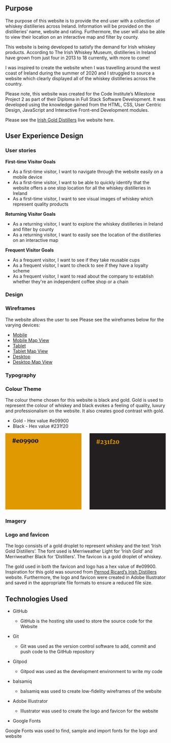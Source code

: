 ## Purpose

The purpose of this website is to provide the end user with a collection of whiskey distilleries across Ireland. Information will be provided on the distilleries’ name, website and rating. Furthermore, the user will also be able to view their location on an interactive map and filter by county. 

This website is being developed to satisfy the demand for Irish whiskey products. According to The Irish Whiskey Museum, distilleries in Ireland have grown from just four in 2013 to 18 currently, with more to come! 

I was inspired to create the website when I was travelling around the west coast of Ireland during the summer of 2020 and I struggled to source a website which clearly displayed all of the whiskey distilleries across the country. 

Please note, this website was created for the Code Institute’s Milestone Project 2 as part of their Diploma in Full Stack Software Development. It was developed using the knowledge gained from the HTML, CSS, User Centric Design, JavaScript and Interactive Front-end Development modules.

Please see the [Irish Gold Distillers]() live website here.

## User Experience Design

### User stories

**First-time Visitor Goals**

* As a first-time visitor, I want to navigate through the website easily on a mobile device
* As a first-time visitor, I want to be able to quickly identify that the website offers a one stop location for all the whiskey distilleries in Ireland 
* As a first-time visitor, I want to see visual images of whiskey which represent quality products


**Returning Visitor Goals**

* As a returning visitor, I want to explore the whiskey distilleries in Ireland and filter by county
* As a returning visitor, I want to easily see the location of the distilleries on an interactive map

**Frequent Visitor Goals**

* As a frequent visitor, I want to see if they take reusable cups
* As a frequent visitor, I want to check to see if they have a loyalty scheme
* As a frequent visitor, I want to read about the company to establish whether they're an independent coffee shop or a chain

### Design

### Wireframes

The website allows the user to see Please see the wireframes below for the varying devices:

* [Mobile](https://github.com/JessicaJuliet/irish-gold-distillers/blob/1b44ad115d37410ba98e85bcfdb99d100b33c9df/wireframes/mobile.png)
* [Mobile Map View](https://github.com/JessicaJuliet/irish-gold-distillers/blob/1b44ad115d37410ba98e85bcfdb99d100b33c9df/wireframes/mobile-map-view.png)
* [Tablet](https://github.com/JessicaJuliet/irish-gold-distillers/blob/1b44ad115d37410ba98e85bcfdb99d100b33c9df/wireframes/tablet.png)
* [Tablet Map View](https://github.com/JessicaJuliet/irish-gold-distillers/blob/1b44ad115d37410ba98e85bcfdb99d100b33c9df/wireframes/tablet-map-view.png)
* [Desktop](https://github.com/JessicaJuliet/irish-gold-distillers/blob/1b44ad115d37410ba98e85bcfdb99d100b33c9df/wireframes/desktop.png)
* [Desktop Map View](https://github.com/JessicaJuliet/irish-gold-distillers/blob/1b44ad115d37410ba98e85bcfdb99d100b33c9df/wireframes/desktop-map-view.png)

### Typography

### Colour Theme

The colour theme chosen for this website is black and gold. Gold is used to represent the colour of whiskey and black evokes a feeling of quality, luxury and professionalism on the website. It also creates good contrast with gold.

* Gold - Hex value #e09900
* Black - Hex value #231f20

![Website colours](https://github.com/JessicaJuliet/irish-gold-distillers/blob/1b44ad115d37410ba98e85bcfdb99d100b33c9df/assets/img/igd-colours.png)

### Imagery

### Logo and favicon

The logo consists of a gold droplet to represent whiskey and the text ‘Irish Gold Distillers’. The font used is Merriweather Light for ‘Irish Gold’ and Merriweather Black for ‘Distillers’.  The favicon is a gold droplet of whiskey. 

The gold used in both the favicon and logo has a hex value of #e09900. Inspiration for this gold was sourced from [Pernod Ricard’s Irish Distillers](https://www.irishdistillers.ie/) website. Furthermore, the logo and favicon were created in Adobe Illustrator and saved in the appropriate file formats to ensure a reduced file size. 

## Technologies Used

* GitHub
    
    *   GitHub is the hosting site used to store the source code for the Website

* Git

    * Git was used as the version control software to add, commit and push code to the GitHub repository

* Gitpod

    * Gitpod was used as the development environment to write my code

* balsamiq

    * balsamiq was used to create low-fidelity wireframes of the website

* Adobe Illustrator

    * Illustrator was used to create the logo and favicon for the website

* Google Fonts

Google Fonts was used to find, sample and import fonts for the logo and website
